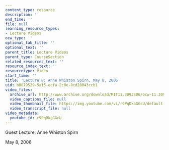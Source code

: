 ```yaml
---
content_type: resource
description: ''
end_time: ''
file: null
learning_resource_types:
- Lecture Videos
ocw_type: ''
optional_tab_title: ''
optional_text: ''
parent_title: Lecture Videos
parent_type: CourseSection
related_resources_text: ''
resource_index_text: ''
resourcetype: Video
start_time: ''
title: 'Lecture 8: Anne Whiston Spirn, May 8, 2006'
uid: b0879529-5a15-ecfa-2c0e-8cd28043ccb1
video_files:
  archive_url: http://www.archive.org/download/MIT11.309JS06/ocw-11.309j-08may2006-220k.mp4
  video_captions_file: null
  video_thumbnail_file: https://img.youtube.com/vi/r9PqDkaGGcU/default.jpg
  video_transcript_file: null
video_metadata:
  youtube_id: r9PqDkaGGcU
---
```


Guest Lecture: Anne Whiston Spirn

May 8, 2006



